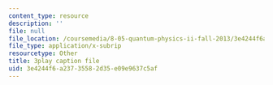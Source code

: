 ```yaml
---
content_type: resource
description: ''
file: null
file_location: /coursemedia/8-05-quantum-physics-ii-fall-2013/3e4244f6a23735582d35e09e9637c5af_ZTNip78TUvA.srt
file_type: application/x-subrip
resourcetype: Other
title: 3play caption file
uid: 3e4244f6-a237-3558-2d35-e09e9637c5af
---
```


